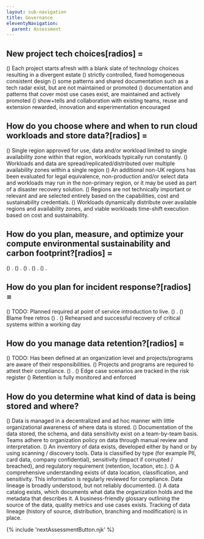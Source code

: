 ```yaml
---
layout: sub-navigation
title: Governance
eleventyNavigation:
  parent: Assessment
---
```


## New project tech choices[radios] = 
() Each project starts afresh with a blank slate of technology choices resulting in a divergent estate
() strictly controlled, fixed homogeneous consistent design
() some patterns and shared documentation such as a tech radar exist, but are not maintained or promoted
() documentation and patterns that cover most use cases exist, are maintained and actively promoted
() show+tells and collaboration with existing teams, reuse and extension rewarded, innovation and experimentation encouraged

## How do you choose where and when to run cloud workloads and store data?[radios] = 
() Single region approved for use, data and/or workload limited to single availability zone within that region, workloads typically run constantly.
() Workloads and data are spread/replicated/distributed over multiple availability zones within a single region
() An additional non-UK regions has been evaluated for legal equivalence, non-production and/or select data and workloads may run in the non-primary region, or it may be used as part of a disaster recovery solution.
() Regions are not technically important or relevant and are selected entirely based on the capabilities, cost and sustainability credentials.
() Workloads dynamically distribute over available regions and availability zones, and viable workloads time-shift execution based on cost and sustainability.

## How do you plan, measure, and optimize your compute environmental sustainability and carbon footprint?[radios] = 
() .
() .
() .
() .
() .

## How do you plan for incident response?[radios] = 
() TODO: Planned required at point of service introduction to live.
() .
() Blame free retros
() .
() Rehearsed and successful recovery of critical systems within a working day

## How do you manage data retention?[radios] = 
() TODO: Has been defined at an organization level and projects/programs are aware of their responsibilities.
() Projects and programs are required to attest their compliance.
() .
() Edge case scenarios are tracked in the risk register
() Retention is fully monitored and enforced


## How do you determine what kind of data is being stored and where?

() Data is managed in a decentralized and ad hoc manner with little organizational awareness of where data is stored.
() Documentation of the data stored, the schema, and data sensitivity exist on a team-by-team basis. Teams adhere to organization policy on data through manual review and interpretation.
() An inventory of data exists, developed either by hand or by using scanning / discovery tools. Data is classified by type (for example PII, card data, company confidential), sensitivity (impact if corrupted / breached), and regulatory requirement (retention, location, etc.).
() A comprehensive understanding exists of data location, classification, and sensitivity. This information is regularly reviewed for compliance. Data lineage is broadly understood, but not reliably documented.
() A data catalog exists, which documents what data the organization holds and the metadata that describes it. A business-friendly glossary outlining the source of the data, quality metrics and use cases exists. Tracking of data lineage (history of source, distribution, branching and modification) is in place.

{% include 'nextAssessmentButton.njk' %}
